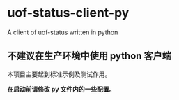 # uof-status-client-py
A client of uof-status written in python  

  
## 不建议在生产环境中使用 python 客户端
本项目主要起到标准示例及测试作用。  

**在启动前请修改 py 文件内的一些配置。**  
